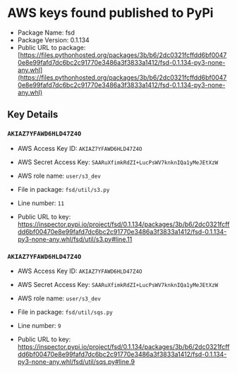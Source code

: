 # AWS keys found published to PyPi

* Package Name: fsd
* Package Version: 0.1.134
* Public URL to package: [https://files.pythonhosted.org/packages/3b/b6/2dc0321fcffdd6bf00470e8e99fafd7dc6bc2c91770e3486a3f3833a1412/fsd-0.1.134-py3-none-any.whl](https://files.pythonhosted.org/packages/3b/b6/2dc0321fcffdd6bf00470e8e99fafd7dc6bc2c91770e3486a3f3833a1412/fsd-0.1.134-py3-none-any.whl)

## Key Details

### `AKIAZ7YFAWD6HLD47Z4O`

* AWS Access Key ID: `AKIAZ7YFAWD6HLD47Z4O`
* AWS Secret Access Key: `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` 
* AWS role name: `user/s3_dev`
* File in package: `fsd/util/s3.py`
* Line number: `11`

* Public URL to key: https://inspector.pypi.io/project/fsd/0.1.134/packages/3b/b6/2dc0321fcffdd6bf00470e8e99fafd7dc6bc2c91770e3486a3f3833a1412/fsd-0.1.134-py3-none-any.whl/fsd/util/s3.py#line.11



### `AKIAZ7YFAWD6HLD47Z4O`

* AWS Access Key ID: `AKIAZ7YFAWD6HLD47Z4O`
* AWS Secret Access Key: `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` 
* AWS role name: `user/s3_dev`
* File in package: `fsd/util/sqs.py`
* Line number: `9`

* Public URL to key: https://inspector.pypi.io/project/fsd/0.1.134/packages/3b/b6/2dc0321fcffdd6bf00470e8e99fafd7dc6bc2c91770e3486a3f3833a1412/fsd-0.1.134-py3-none-any.whl/fsd/util/sqs.py#line.9


